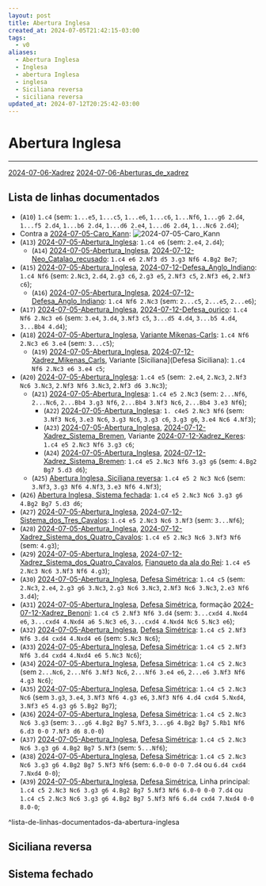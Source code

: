 ```yaml
---
layout: post
title: Abertura Inglesa
created_at: 2024-07-05T21:42:15-03:00
tags:
  - v0
aliases:
  - Abertura Inglesa
  - Inglesa
  - abertura Inglesa
  - inglesa
  - Siciliana reversa
  - siciliana reversa
updated_at: 2024-07-12T20:25:42-03:00
---
```

# Abertura Inglesa
---
[2024-07-06-Xadrez](api/2024/07/2024-07-06-Xadrez.md)
[2024-07-06-Aberturas_de_xadrez](_draft/2024/07/2024-07-06-Aberturas_de_xadrez.md)
## Lista de linhas documentados
- (`A10`) `1.c4` (sem: `1...e5`, `1...c5`, `1...e6`, `1...c6`, `1...Nf6`, `1...g6 2.d4`, `1...f5 2.d4`, `1...b6 2.d4`, `1...d6 2.e4`, `1...d6 2.d4`, `1...Nc6 2.d4`);
-  Contra a  [2024-07-05-Caro_Kann](_insight/2024/07/2024-07-05-Caro_Kann.md): ![2024-07-05-Caro_Kann](_insight/2024/07/2024-07-05-Caro_Kann.md#^lista-de-linhas-contra-abertura-inglesa)
-  (`A13`) [2024-07-05-Abertura_Inglesa](_draft/2024/07/2024-07-05-Abertura_Inglesa.md): `1.c4 e6` (sem: `2.e4`, `2.d4`);
	-  (`A14`) [2024-07-05-Abertura_Inglesa](_draft/2024/07/2024-07-05-Abertura_Inglesa.md), [2024-07-12-Neo_Catalao_recusado](_insight/2024/07/2024-07-12-Neo_Catalao_recusado.md): `1.c4 e6 2.Nf3 d5 3.g3 Nf6 4.Bg2 Be7`;
-  (`A15`) [2024-07-05-Abertura_Inglesa](_draft/2024/07/2024-07-05-Abertura_Inglesa.md), [2024-07-12-Defesa_Anglo_Indiano](_insight/2024/07/2024-07-12-Defesa_Anglo_Indiano.md): `1.c4 Nf6` (sem: `2.Nc3`, `2.d4`, `2.g3 c6`, `2.g3 e5`, `2.Nf3 c5`, `2.Nf3 e6`, `2.Nf3 c6`);
	-  (`A16`) [2024-07-05-Abertura_Inglesa](_draft/2024/07/2024-07-05-Abertura_Inglesa.md), [2024-07-12-Defesa_Anglo_Indiano](_insight/2024/07/2024-07-12-Defesa_Anglo_Indiano.md): `1.c4 Nf6 2.Nc3` (sem: `2...c5`, `2...e5`, `2...e6`);
- (`A17`) [2024-07-05-Abertura_Inglesa](_draft/2024/07/2024-07-05-Abertura_Inglesa.md), [2024-07-12-Defesa_ourico](_insight/2024/07/2024-07-12-Defesa_ourico.md): `1.c4 Nf6 2.Nc3 e6` (sem: `3.e4`, `3.d4`, `3.Nf3 c5`, `3...d5 4.d4`, `3...b5 4.d4`, `3...Bb4 4.d4`);
- (`A18`) [2024-07-05-Abertura_Inglesa](_draft/2024/07/2024-07-05-Abertura_Inglesa.md), [Variante Mikenas-Carls](_insight/2024/07/2024-07-12-Xadrez_Mikenas_Carls.md): `1.c4 Nf6 2.Nc3 e6 3.e4` (sem: `3...c5`);
	- (`A19`) [2024-07-05-Abertura_Inglesa](_draft/2024/07/2024-07-05-Abertura_Inglesa.md), [2024-07-12-Xadrez_Mikenas_Carls](_insight/2024/07/2024-07-12-Xadrez_Mikenas_Carls.md), Variante [Siciliana](Defesa Siciliana): `1.c4 Nf6 2.Nc3 e6 3.e4 c5`;
-  (`A20`) [2024-07-05-Abertura_Inglesa](_draft/2024/07/2024-07-05-Abertura_Inglesa.md): `1.c4 e5` (sem:` 2.e4`, `2.Nc3`, `2.Nf3 Nc6 3.Nc3`, `2.Nf3 Nf6 3.Nc3`, `2.Nf3 d6 3.Nc3`);
	-  (`A21`) [2024-07-05-Abertura_Inglesa](_draft/2024/07/2024-07-05-Abertura_Inglesa.md): `1.c4 e5 2.Nc3` (sem: `2...Nf6`, `2...Nc6`, `2...Bb4 3.g3 Nf6`, `2...Bb4 3.Nf3 Nc6`, `2...Bb4 3.e3 Nf6`);
		-  (`A22`) [2024-07-05-Abertura_Inglesa](_draft/2024/07/2024-07-05-Abertura_Inglesa.md): `1. c4e5 2.Nc3 Nf6` (sem: `3.Nf3 Nc6`, `3.e3 Nc6`, `3.g3 Nc6`, `3.g3 c6`, `3.g3 g6`, `3.e4 Nc6 4.Nf3`);
		-  (`A23`) [2024-07-05-Abertura_Inglesa](_draft/2024/07/2024-07-05-Abertura_Inglesa.md), [2024-07-12-Xadrez_Sistema_Bremen](_insight/2024/07/2024-07-12-Xadrez_Sistema_Bremen.md), Variante [2024-07-12-Xadrez_Keres](_insight/2024/07/2024-07-12-Xadrez_Keres.md): `1.c4 e5 2.Nc3 Nf6 3.g3 c6`;
		-  (`A24`) [2024-07-05-Abertura_Inglesa](_draft/2024/07/2024-07-05-Abertura_Inglesa.md), [2024-07-12-Xadrez_Sistema_Bremen](_insight/2024/07/2024-07-12-Xadrez_Sistema_Bremen.md): `1.c4 e5 2.Nc3 Nf6 3.g3 g6` (sem: `4.Bg2 Bg7 5.d3 d6`);
	-  (`A25`) [Abertura Inglesa, Siciliana reversa](_draft/2024/07/2024-07-05-Abertura_Inglesa.md#Siciliana%20reversa): `1.c4 e5 2 Nc3 Nc6` (sem: `3.Nf3`, `3.g3 Nf6 4.Nf3`, `3.e3 Nf6 4.Nf3`);
-  (`A26`) [Abertura Inglesa, Sistema fechada](_draft/2024/07/2024-07-05-Abertura_Inglesa.md#Sistema%20Fechada): `1.c4 e5 2.Nc3 Nc6 3.g3 g6 4.Bg2 Bg7 5.d3 d6`;
-  (`A27`) [2024-07-05-Abertura_Inglesa](_draft/2024/07/2024-07-05-Abertura_Inglesa.md), [2024-07-12-Sistema_dos_Tres_Cavalos](_insight/2024/07/2024-07-12-Sistema_dos_Tres_Cavalos.md): `1.c4 e5 2.Nc3 Nc6 3.Nf3` (sem: `3...Nf6`);
-  (`A28`) [2024-07-05-Abertura_Inglesa](_draft/2024/07/2024-07-05-Abertura_Inglesa.md), [2024-07-12-Xadrez_Sistema_dos_Quatro_Cavalos](_insight/2024/07/2024-07-12-Xadrez_Sistema_dos_Quatro_Cavalos.md): `1.c4 e5 2.Nc3 Nc6 3.Nf3 Nf6` (sem: `4.g3`);
-  (`A29`) [2024-07-05-Abertura_Inglesa](_draft/2024/07/2024-07-05-Abertura_Inglesa.md), [2024-07-12-Xadrez_Sistema_dos_Quatro_Cavalos](_insight/2024/07/2024-07-12-Xadrez_Sistema_dos_Quatro_Cavalos.md), [Fianqueto da ala do Rei](api/2024/07/2024-07-01-Fianqueto.md): `1.c4 e5 2.Nc3 Nc6 3.Nf3 Nf6 4.g3`);
-  (`A30`) [2024-07-05-Abertura_Inglesa](_draft/2024/07/2024-07-05-Abertura_Inglesa.md), [Defesa Simétrica](api/2024/07/2024-07-12-Xadrez_Defesa_Simetrica.md): `1.c4 c5` (sem: `2.Nc3`, `2.e4`, `2.g3 g6 3.Nc3`, `2.g3 Nc6 3.Nc3`, `2.Nf3 Nc6 3.Nc3`, `2.e3 Nf6 3.d4`);
-  (`A31`) [2024-07-05-Abertura_Inglesa](_draft/2024/07/2024-07-05-Abertura_Inglesa.md), [Defesa Simétrica](api/2024/07/2024-07-12-Xadrez_Defesa_Simetrica.md), formação [2024-07-12-Xadrez_Benoni](_insight/2024/07/2024-07-12-Xadrez_Benoni.md): `1.c4 c5 2.Nf3 Nf6 3.d4` (sem: `3...cxd4 4.Nxd4 e6`, `3...cxd4 4.Nxd4 a6 5.Nc3 e6`, `3...cxd4 4.Nxd4 Nc6 5.Nc3 e6`);
-  (`A32`) [2024-07-05-Abertura_Inglesa](_draft/2024/07/2024-07-05-Abertura_Inglesa.md), [Defesa Simétrica](api/2024/07/2024-07-12-Xadrez_Defesa_Simetrica.md): `1.c4 c5 2.Nf3 Nf6 3.d4 cxd4 4.Nxd4 e6` (sem: `5.Nc3 Nc6`);
-  (`A33`) [2024-07-05-Abertura_Inglesa](_draft/2024/07/2024-07-05-Abertura_Inglesa.md), [Defesa Simétrica](api/2024/07/2024-07-12-Xadrez_Defesa_Simetrica.md): `1.c4 c5 2.Nf3 Nf6 3.d4 cxd4 4.Nxd4 e6 5.Nc3 Nc6`);
-  (`A34`) [2024-07-05-Abertura_Inglesa](_draft/2024/07/2024-07-05-Abertura_Inglesa.md), [Defesa Simétrica](api/2024/07/2024-07-12-Xadrez_Defesa_Simetrica.md): `1.c4 c5 2.Nc3` (sem `2...Nc6`, `2...Nf6 3.Nf3 Nc6`, `2...Nf6 3.e4 e6`, `2...e6 3.Nf3 Nf6 4.g3 Nc6`);
-  (`A35`) [2024-07-05-Abertura_Inglesa](_draft/2024/07/2024-07-05-Abertura_Inglesa.md), [Defesa Simétrica](api/2024/07/2024-07-12-Xadrez_Defesa_Simetrica.md): `1.c4 c5 2.Nc3 Nc6` (sem `3.g3`, `3.e4`, `3.Nf3 Nf6 4.g3 e6`, `3.Nf3 Nf6 4.d4 cxd4 5.Nxd4`, `3.Nf3 e5 4.g3 g6 5.Bg2 Bg7`);
- (`A36`) [2024-07-05-Abertura_Inglesa](_draft/2024/07/2024-07-05-Abertura_Inglesa.md), [Defesa Simétrica](api/2024/07/2024-07-12-Xadrez_Defesa_Simetrica.md): `1.c4 c5 2.Nc3 Nc6 3.g3` (sem: `3...g6 4.Bg2 Bg7 5.Nf3`, `3...g6 4.Bg2 Bg7 5.Rb1 Nf6 6.d3 0-0 7.Nf3 d6 8.0-0`)
- (`A37`) [2024-07-05-Abertura_Inglesa](_draft/2024/07/2024-07-05-Abertura_Inglesa.md), [Defesa Simétrica](api/2024/07/2024-07-12-Xadrez_Defesa_Simetrica.md): `1.c4 c5 2.Nc3 Nc6 3.g3 g6 4.Bg2 Bg7 5.Nf3` (sem: `5...Nf6`);
- (`A38`) [2024-07-05-Abertura_Inglesa](_draft/2024/07/2024-07-05-Abertura_Inglesa.md), [Defesa Simétrica](api/2024/07/2024-07-12-Xadrez_Defesa_Simetrica.md): `1.c4 c5 2.Nc3 Nc6 3.g3 g6 4.Bg2 Bg7 5.Nf3 Nf6` (sem: `6.0-0 0-0 7.d4` ou `6.d4 cxd4 7.Nxd4 0-0`);
- (`A39`) [2024-07-05-Abertura_Inglesa](_draft/2024/07/2024-07-05-Abertura_Inglesa.md), [Defesa Simétrica](api/2024/07/2024-07-12-Xadrez_Defesa_Simetrica.md), Linha principal: `1.c4 c5 2.Nc3 Nc6 3.g3 g6 4.Bg2 Bg7 5.Nf3 Nf6 6.0-0 0-0 7.d4` ou `1.c4 c5 2.Nc3 Nc6 3.g3 g6 4.Bg2 Bg7 5.Nf3 Nf6 6.d4 cxd4 7.Nxd4 0-0 8.0-0`;

^lista-de-linhas-documentados-da-abertura-inglesa

## Siciliana reversa

## Sistema fechado 